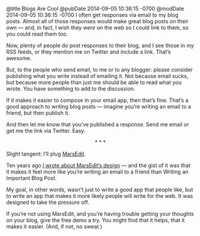 @title Blogs Are Cool
@pubDate 2014-09-05 10:36:15 -0700
@modDate 2014-09-05 10:36:15 -0700
I often get responses via email to my blog posts. Almost all of those responses would make great blog posts on their own — and, in fact, I wish they *were* on the web so I could link to them, so you could read them too.

Now, plenty of people do post responses to their blog, and I see those in my RSS feeds, or they mention me on Twitter and include a link. That’s awesome.

But, to the people who send email, to me or to any blogger: please consider publishing what you write instead of emailing it. Not because email sucks, but because more people than just me should be able to read what you wrote. You have something to add to the discussion.

If it makes it easier to compose in your email app, then that’s fine. That’s a good approach to writing blog posts — imagine you’re writing an email to a friend, but then publish it.

And then let me know that you’ve published a response. Send me email or get me the link via Twitter. Easy.

<p style="text-align:center">* * *</p>

Slight tangent: I’ll plug <a href="http://www.red-sweater.com/marsedit/">MarsEdit</a>.

Ten years ago <a href="http://inessential.com/2004/10/05/marsedit_user_interface_notes">I wrote about MarsEdit’s design</a> — and the gist of it was that it makes it feel more like you’re writing an email to a friend than Writing an Important Blog Post.

My goal, in other words, wasn’t just to write a good app that people like, but to write an app that makes it more likely people will write for the web. It was designed to take the pressure off.

If you’re not using MarsEdit, and you’re having trouble getting your thoughts on your blog, give the free demo a try. You might find that it helps, that it makes it easier. (And, if not, no sweat.)
